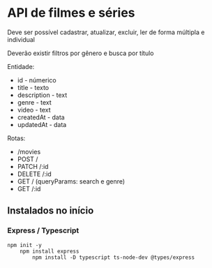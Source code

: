 # API de filmes e séries

Deve ser possível cadastrar, atualizar, excluir, ler de forma múltipla e individual

Deverão existir filtros por gênero e busca por título

Entidade:
* id - númerico 
* title - texto
* description - text 
* genre - text 
* video - text 
* createdAt - data 
* updatedAt - data

Rotas: 
* /movies
* POST / 
* PATCH /:id
* DELETE /:id
* GET / (queryParams: search e genre) 
* GET /:id

## Instalados no início
### Express / Typescript
    npm init -y
        npm install express
            npm install -D typescript ts-node-dev @types/express